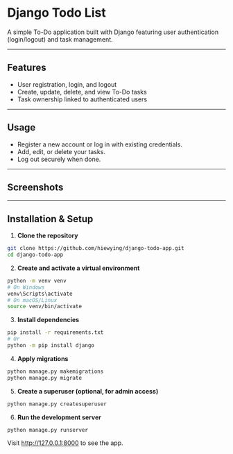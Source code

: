 # Django Todo List

A simple To-Do application built with Django featuring user authentication (login/logout) and task management.

---

## Features

- User registration, login, and logout
- Create, update, delete, and view To-Do tasks
- Task ownership linked to authenticated users

---

## Usage

- Register a new account or log in with existing credentials.
- Add, edit, or delete your tasks.
- Log out securely when done.

---

## Screenshots



---

## Installation & Setup

1. **Clone the repository**

```bash
git clone https://github.com/hiewying/django-todo-app.git
cd django-todo-app
```

2. **Create and activate a virtual environment**

```bash
python -m venv venv
# On Windows
venv\Scripts\activate
# On macOS/Linux
source venv/bin/activate
```

3. **Install dependencies**

```bash
pip install -r requirements.txt
# Or
python -m pip install django
```

4. **Apply migrations**

```bash
python manage.py makemigrations
python manage.py migrate
```

5. **Create a superuser (optional, for admin access)**

```bash
python manage.py createsuperuser
```

6. **Run the development server**

```bash
python manage.py runserver
```

Visit http://127.0.0.1:8000 to see the app.





